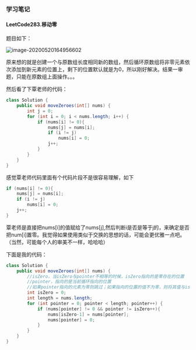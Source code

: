 ### 学习笔记

#### LeetCode283.移动零

题目如下：

![image-20200520164956602](C:\Users\Administrator\AppData\Roaming\Typora\typora-user-images\image-20200520164956602.png)

原来想的就是创建一个与原数组长度相同新的数组，然后循环原数组将非零元素依次添加到新元素的位置上，剩下的位置默认就是为0，所以刚好解决。结果一审题，只能在原数组上面操作。。。

然后看了下覃老师的代码：

```java
class Solution {
    public void moveZeroes(int[] nums) {
        int j = 0;
        for (int i = 0; i < nums.length; i++) {
            if (nums[i] != 0){
                nums[j] = nums[i];
                if (i != j)
                    nums[i] = 0;
                j++;
            }
        }
    }
}
```

感觉覃老师代码里面有个代码片段不是很容易理解，如下

```java
if (nums[i] != 0){
    nums[j] = nums[i];
    if (i != j)
        nums[i] = 0;
    j++;
}
```

覃老师是直接把nums[i]的值赋给了nums[j],然后判断i是否是等于j的，来确定是否把num[i]置零。我觉得如果使用类似于交换的思想的话，可能会更优雅一点吧。（当然，可能每个人的审美不一样，哈哈哈）

下面是我的代码：

```java
class Solution {
    public void moveZeroes(int[] nums) {
        //isZero，当isZero与pointer不相等的时候，isZero指向的是零存在的位置
        //pointer，指向的是当前循环指向的位置
        //如果pointer指向的元素为零则跳过；如果指向的位置的值不为零，则将其值与isZero所指向的位置的值交换。
        int isZero = 0;
        int length = nums.length;
        for (int pointer = 0; pointer < length; pointer++) {
            if (nums[pointer] != 0 && pointer != isZero++){
                nums[isZero-1] = nums[pointer];
                nums[pointer] = 0;
            }
        }
    }
}
```





